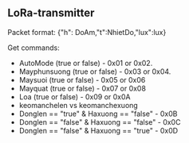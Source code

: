 ## LoRa-transmitter
Packet format:
{"h": DoAm,"t":NhietDo,"lux":lux}

Get commands:
* AutoMode (true or false) - 0x01 or 0x02.
* Mayphunsuong (true or false) - 0x03 or 0x04.
* Maysuoi (true or false) - 0x05 or 0x06
* Mayquat (true or false) - 0x07 or 0x08
* Loa (true or false) - 0x09 or 0x0A
* keomanchelen vs keomanchexuong 
* Donglen == "true" & Haxuong == "false" - 0x0B
* Donglen == "false" & Haxuong == "false" - 0x0C
* Donglen == "false" & Haxuong == "true" - 0x0D